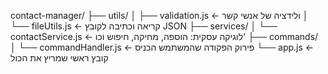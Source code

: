 contact-manager/
├── utils/
│ ├── validation.js ← ולידציה של אנשי קשר
│ └── fileUtils.js ← קריאה וכתיבה לקובץ JSON
├── services/
│ └── contactService.js ← לוגיקה עסקית: הוספה, מחיקה, חיפוש וכו'
├── commands/
│ └── commandHandler.js ← פירוק הפקודה שהמשתמש הכניס
└── app.js ← קובץ ראשי שמריץ את הכול

